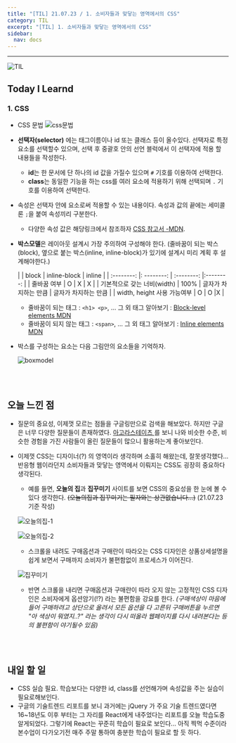 ```yaml
---
title: "[TIL] 21.07.23 / 1. 소비자들과 맞닿는 영역에서의 CSS"
category: TIL
excerpt: "[TIL] 1. 소비자들과 맞닿는 영역에서의 CSS"
sidebar:
  nav: docs
---
```


---

![TIL](https://user-images.githubusercontent.com/83164003/127775612-7464075f-89e7-478e-82ee-dc1c2710a125.jpeg)
## Today I Learnd
### 1. CSS
- CSS 문법
  ![css문법](https://user-images.githubusercontent.com/83164003/127822567-a436423c-8884-48ff-8ccf-16009f5f2071.png)
	
- **선택자(selector)** 에는 태그이름이나 id 또는 클래스 등이 올수있다. 선택자로 특정 요소를 선택할수 있으며, 선택 후 중괄호 안의 선언 블럭에서 이 선택자에 적용 할 내용들을 작성한다.
  - **id**는 한 문서에 단 하나의 id 값을 가질수 있으며 `#` 기호를 이용하여 선택한다. 
  - **class**는 동일한 기능을 하는 css를 여러 요소에 적용하기 위해 선택되며 `.` 기호를 이용하여 선택한다.

- 속성은 선택자 안에 요소로써 적용할 수 있는 내용이다. 속성과 값의 끝에는 세미콜론 `;`을 붙여 속성끼리 구분한다. 
  - 다양한 속성 값은 해당링크에서 참조하자 <a href="https://developer.mozilla.org/ko/docs/Web/CSS/Reference" target="_blank">CSS 참고서 -MDN</a>.

- **박스모델**은 레이아웃 설계시 가장 주의하여 구성해야 한다. (줄바꿈이 되는 박스(block), 옆으로 붙는 박스(inline, inline-block)가 있기에 설계시 미리 계획 후 설계해야한다.)



  |                   |   block   | inline-block | inline |
  | :--------: |: --------: | :--------: |:--------: |
  | 줄바꿈 여부     | O     |  X    | X     |
  | 기본적으로 갖는 너비(width)    | 100%    | 글자가 차지하는 만큼     | 글자가 차지하는 만큼     |
  | width, height 사용 가능여부     | O     | O     |X     |

  - 줄바꿈이 되는 태그 : `<h1> <p>`, ... 그 외 태그 알아보기 : <a href="https://developer.mozilla.org/en-US/docs/Web/HTML/Block-level_elements" target="_blank">Block-level elements MDN</a>
  - 줄바꿈이 되지 않는 태그 : `<span>`, ... 그 외 태그 알아보기 : <a href="https://developer.mozilla.org/en-US/docs/Web/HTML/Inline_elements" target="_blank">Inline elements MDN</a>

- 박스를 구성하는 요소는 다음 그림안의 요소들을 기억하자.

  ![boxmodel](https://user-images.githubusercontent.com/83164003/127825165-68c259bf-b219-4117-84d1-09b0196a8f6f.png)

	

<br>
<br>

## 오늘 느낀 점

-  질문의 중요성, 이제껏 모르는 점들을 구글링만으로 검색을 해보았다. 하지만 구글은 너무 다양한 질문들이 존재하였다. <a href="https://github.com/codestates/agora-states/discussions" target="_blank"> 아고라스테이츠 </a> 를 보니 나와 비슷한 수준, 비슷한 경험을 가진 사람들이 올린 질문들이 많으니 활용하는게 좋아보인다.

- 이제껏 CSS는 디자이너(?) 의 영역이라 생각하며 소홀히 해왔는데, 잘못생각했다... 반응형 웹이라던지 소비자들과 맞닿는 영역에서 이뤄지는 CSS도 굉장히 중요하다 생각된다.
  - 예를 들면, **오늘의 집**과 **집꾸미기** 사이트를 보면 CSS의 중요성을 한 눈에 볼 수 있다 생각한다. ~~(오늘의집과 집꾸미기는 필자와는 상관없습니다...)~~ (21.07.23 기준 작성)

  ![오늘의집-1](https://user-images.githubusercontent.com/83164003/127821688-a0de6822-3bf4-4da2-9078-671229da40ba.png)

  ![오늘의집-2](https://user-images.githubusercontent.com/83164003/127821760-64cf79cb-d6ee-42e9-9cd4-953404fc476b.png)

  - 스크롤을 내려도 구매옵션과 구매란이 따라오는 CSS 디자인은 상품상세설명을 쉽게 보면서 구매까지 소비자가 불편함없이 프로세스가 이어진다.

  ![집꾸미기](https://user-images.githubusercontent.com/83164003/127821976-21435a42-7298-464f-acae-d2780f065456.png)


  - 반면 스크롤을 내리면 구매옵션과 구매란이 따라 오지 않는 고정적인 CSS 디자인은 소비자에게 옵션암기(!?) 라는 불편함을  강요를 한다. *(구매색상이 마음에 들어 구매하려고 상단으로 올려서 모든 옵션을 다 고른뒤 구매버튼을 누르면 "아 색상이 뭐였지..?" 라는 생각이 다시 떠올라 웹페이지를 다시 내려본다는 등의 불편함이 야기될수 있음)*

<br>
<br>

## 내일 할 일

 - CSS 실습 필요. 학습보다는 다양한 id, class를 선언해가며 속성값을 주는 실습이 필요로해보인다.
 - 구글의 기술트렌드 리포트를 보니 과거에는 jQuery 가 주요 기술 트렌드였다면 16~18년도 이후  부터는 그 자리를 React에게 내주었다는 리포트를 오늘 학습도중 알게되었다. 
   그렇기에 React는 꾸준히 학습이 필요로 보인다... 아직 찍먹 수준이라 본수업이 다가오기전 매주 주말 통하여 충분한 학습이 필요로 할 듯 하다.

